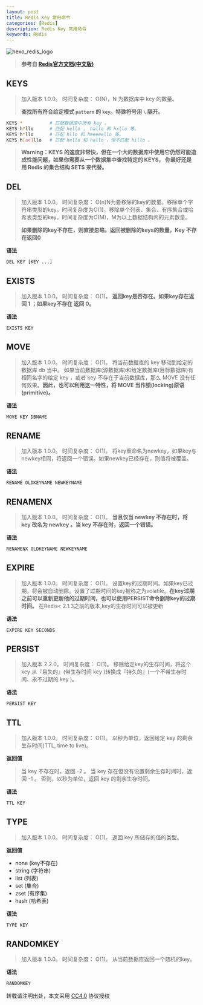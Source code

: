 ```yaml
---
layout: post
title: Redis Key 常用命令
categories: [Redis]
description: Redis Key 常用命令
keywords: Redis
---
```


![hexo_redis_logo](https://cdn.mritd.me/markdown/hexo_redis_logo1.jpg)

> **参考自 [Redis官方文档(中文版)](http://www.redis.cn/commands.html)**

## KEYS

> 加入版本 1.0.0。
> 时间复杂度： O(N)，N 为数据库中 key 的数量。
>
> **查找所有符合给定模式 `pattern` 的 `key`。特殊符号用 `\` 隔开。**

<!--more-->

``` sh
KEYS *          # 匹配数据库中所有 key 。
KEYS h?llo      # 匹配 hello ， hallo 和 hxllo 等。
KEYS h*llo      # 匹配 hllo 和 heeeeello 等。
KEYS h[ae]llo   # 匹配 hello 和 hallo ，但不匹配 hillo 。
```

> **Warning：KEYS 的速度非常快，但在一个大的数据库中使用它仍然可能造成性能问题，如果你需要从一个数据集中查找特定的 KEYS， 你最好还是用 Redis 的集合结构 SETS 来代替。**

## DEL

> 加入版本 1.0.0。
> 时间复杂度： O(n)N为要移除的key的数量。移除单个字符串类型的key，时间复杂度为O(1)。移除单个列表、集合、有序集合或哈希表类型的key，时间复杂度为O(M)，M为以上数据结构内的元素数量。
>
> **如果删除的key不存在，则直接忽略。返回被删除的keys的数量，Key 不存在返回0**

**语法**

``` sh
DEL KEY [KEY ...]
```

## EXISTS

> 加入版本 1.0.0。
> 时间复杂度： O(1)。
> **返回key是否存在。如果key存在返回 1 ；如果key不存在 返回 0。**

**语法**

``` sh
EXISTS KEY
```

## MOVE

> 加入版本 1.0.0。
> 时间复杂度： O(1)。
> 将当前数据库的 key 移动到给定的数据库 db 当中。
> 如果当前数据库(源数据库)和给定数据库(目标数据库)有相同名字的给定 key ，或者 key 不存在于当前数据库，那么 MOVE 没有任何效果。**因此，也可以利用这一特性，将 MOVE 当作锁(locking)原语(primitive)。**

**语法**

``` sh
MOVE KEY DBNAME
```

## RENAME

> 加入版本 1.0.0。
> 时间复杂度： O(1)。
> 将key重命名为newkey，如果key与newkey相同，将返回一个错误。如果newkey已经存在，则值将被覆盖。

**语法**

``` sh
RENAME OLDKEYNAME NEWKEYNAME
```

## RENAMENX

> 加入版本 1.0.0。
> 时间复杂度： O(1)。
> **当且仅当 newkey 不存在时，将 key 改名为 newkey 。当 key 不存在时，返回一个错误。**

**语法**

``` sh
RENAMENX OLDKEYNAME NEWKEYNAME
```

## EXPIRE

> 加入版本 1.0.0。
> 时间复杂度： O(1)。
> 设置key的过期时间。如果key已过期，将会被自动删除。设置了过期时间的key被称之为volatile。**在key过期之前可以重新更新他的过期时间，也可以使用PERSIST命令删除key的过期时间。**
> 在Redis< 2.1.3之前的版本,key的生存时间可以被更新

**语法**

``` sh
EXPIRE KEY SECONDS
```

## PERSIST

> 加入版本 2.2.0。
> 时间复杂度： O(1)。
> 移除给定key的生存时间，将这个 key 从『易失的』(带生存时间 key )转换成『持久的』(一个不带生存时间、永不过期的 key )。

**语法**

``` sh
PERSIST KEY
```

## TTL

> 加入版本 1.0.0。
> 时间复杂度： O(1)。
> 以秒为单位，返回给定 key 的剩余生存时间(TTL, time to live)。

**返回值**

> 当 key 不存在时，返回 -2 。
> 当 key 存在但没有设置剩余生存时间时，返回 -1 。
> 否则，以秒为单位，返回 key 的剩余生存时间。

**语法**

``` sh
TTL KEY
```

## TYPE

> 加入版本 1.0.0。
> 时间复杂度： O(1)。
> 返回 key 所储存的值的类型。

**返回值**

- none (key不存在)
- string (字符串)
- list (列表)
- set (集合)
- zset (有序集)
- hash (哈希表)

**语法**

``` sh
TYPE KEY
```

## RANDOMKEY

> 加入版本 1.0.0。
> 时间复杂度： O(1)。
> 从当前数据库返回一个随机的key。

**语法**

``` sh
RANDOMKEY
```
转载请注明出处，本文采用 [CC4.0](http://creativecommons.org/licenses/by-nc-nd/4.0/) 协议授权
